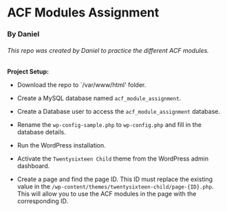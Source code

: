 # ACF Modules Assignment

### By Daniel

###### This repo was created by Daniel to practice the different ACF modules.

**Project Setup:**

- Download the repo to `/var/www/html' folder.

- Create a MySQL database named `acf_module_assignment`.

- Create a Database user to access the `acf_module_assignment` database.

- Rename the `wp-config-sample.php` to `wp-config.php` and fill in the database details.

- Run the WordPress installation.

- Activate the `Twentysixteen Child` theme from the WordPress admin dashboard.

- Create a page and find the page ID. This ID must replace the existing value in the `/wp-content/themes/twentysixteen-child/page-{ID}.php`. This will allow you to use the ACF modules in the page with the corresponding ID.   

